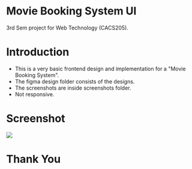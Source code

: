 # Movie Booking System UI

3rd Sem project for Web Technology (CACS205).

# Introduction

- This is a very basic frontend design and implementation for a "Movie Booking System".
- The figma design folder consists of the designs.
- The screenshots are inside screenshots folder.
- Not responsive.

# Screenshot

<img src="./screenshots/HamroMovies.png">

# Thank You

